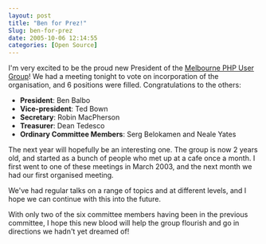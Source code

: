 ```yaml
---
layout: post
title: "Ben for Prez!"
Slug: ben-for-prez
date: 2005-10-06 12:14:55
categories: [Open Source]
---
```

I'm very excited to be the proud new President of the [Melbourne PHP User Group](http://melbourne.ug.php.net/)! We had a meeting tonight to vote on incorporation of the organisation, and 6 positions were filled. Congratulations to the others:

- **President**: Ben Balbo
- **Vice-president**: Ted Bown
- **Secretary**: Robin MacPherson
- **Treasurer**: Dean Tedesco
- **Ordinary Committee Members**: Serg Belokamen and Neale Yates

The next year will hopefully be an interesting one. The group is now 2 years old, and started as a bunch of people who met up at a cafe once a month. I first went to one of these meetings in March 2003, and the next month we had our first organised meeting.

We've had regular talks on a range of topics and at different levels, and I hope we can continue with this into the future.

With only two of the six committee members having been in the previous committee, I hope this new blood will help the group flourish and go in directions we hadn't yet dreamed of!
